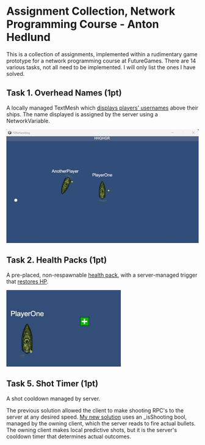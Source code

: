# Assignment Collection, Network Programming Course - Anton Hedlund
This is a collection of assignments, implemented within a rudimentary game prototype for a network programming course at FutureGames. There are 14 various tasks, not all need to be implemented. I will only list the ones I have solved.

## Task 1. Overhead Names (1pt)
A locally managed TextMesh which [displays players' usernames](Assets/Scripts/Player/UserNameDisplay.cs) above their ships. The name displayed is assigned by the server using a NetworkVariable<FixedString64Bytes>.

![OverheadNames](Pics/OverheadNames.png)

## Task 2. Health Packs (1pt)
A pre-placed, non-respawnable [health pack](Assets/Scripts/Mines/HealthPack.cs), with a server-managed trigger that [restores HP](Assets/Scripts/Player/Health.cs#L26-L30). 

![Health Packs](Pics/HealthPack.gif)

## Task 5. Shot Timer (1pt)
A shot cooldown managed by server. 

The previous solution allowed the client to make shooting RPC's to the server at any desired speed. [My new solution](Assets/Scripts/Player/FiringAction.cs) uses an _isShooting bool, managed by the owning client, which the server reads to fire actual bullets. The owning client makes local predictive shots, but it is the server's cooldown timer that determines actual outcomes.